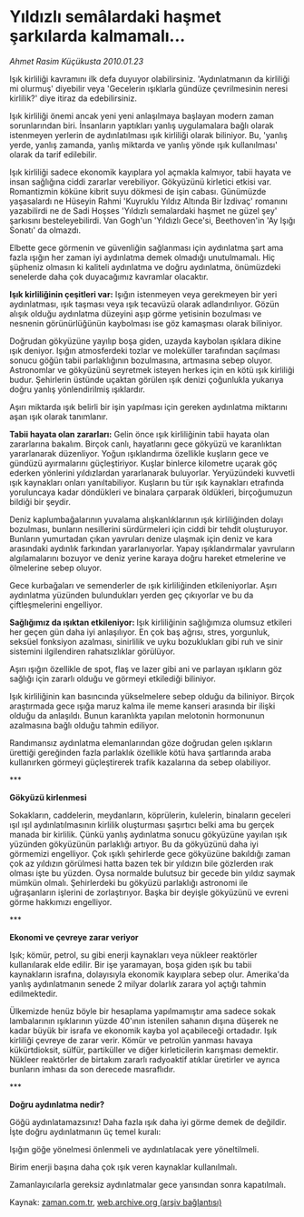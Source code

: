 # Yıldızlı semâlardaki haşmet şarkılarda kalmamalı...

*Ahmet Rasim Küçükusta 2010.01.23*

<tr><td class="metin" colspan="2" style="padding-top: 20px; padding-left: 5px; ">Işık kirliliği kavramını ilk defa duyuyor olabilirsiniz. 'Aydınlatmanın da kirliliği mi olurmuş' diyebilir veya 'Gecelerin ışıklarla gündüze çevrilmesinin neresi kirlilik?' diye itiraz da edebilirsiniz.</td></tr><tr><td class="metin" colspan="2" style="padding-top: 20px; padding-left: 5px; "><p> Işık kirliliği önemi ancak yeni yeni anlaşılmaya başlayan modern zaman sorunlarından biri. İnsanların yaptıkları yanlış uygulamalara bağlı olarak istenmeyen yerlerin de aydınlatılması ışık kirliliği olarak biliniyor. Bu, 'yanlış yerde, yanlış zamanda, yanlış miktarda ve yanlış yönde ışık kullanılması' olarak da tarif edilebilir.
<p>Işık kirliliği sadece ekonomik kayıplara yol açmakla kalmıyor, tabii hayata ve insan sağlığına ciddi zararlar verebiliyor. Gökyüzünü kirletici etkisi var. Romantizmin köküne kibrit suyu dökmesi de işin cabası. Günümüzde yaşasalardı ne Hüseyin Rahmi 'Kuyruklu Yıldız Altında Bir İzdivaç' romanını yazabilirdi ne de Sadi Hoşses 'Yıldızlı semalardaki haşmet ne güzel şey' şarkısını besteleyebilirdi. Van Gogh'un 'Yıldızlı Gece'si, Beethoven'in 'Ay Işığı Sonatı' da olmazdı. 
<p>Elbette gece görmenin ve güvenliğin sağlanması için aydınlatma şart ama fazla ışığın her zaman iyi aydınlatma demek olmadığı unutulmamalı. Hiç şüpheniz olmasın ki kaliteli aydınlatma ve doğru aydınlatma, önümüzdeki senelerde daha çok duyacağımız kavramlar olacaktır.
<p><b>Işık kirliliğinin çeşitleri var:</b> Işığın istenmeyen veya gerekmeyen bir yeri aydınlatması, ışık taşması veya ışık tecavüzü olarak adlandırılıyor. Gözün alışık olduğu aydınlatma düzeyini aşıp görme yetisinin bozulması ve nesnenin görünürlüğünün kaybolması ise göz kamaşması olarak biliniyor.
<p>Doğrudan gökyüzüne yayılıp boşa giden, uzayda kaybolan ışıklara dikine ışık deniyor. Işığın atmosferdeki tozlar ve moleküller tarafından saçılması sonucu göğün tabii parlaklığının bozulmasına, artmasına sebep oluyor. Astronomlar ve gökyüzünü seyretmek isteyen herkes için en kötü ışık kirliliği budur. Şehirlerin üstünde uçaktan görülen ışık denizi çoğunlukla yukarıya doğru yanlış yönlendirilmiş ışıklardır.
<p>Aşırı miktarda ışık belirli bir işin yapılması için gereken aydınlatma miktarını aşan ışık olarak tanımlanır.
<p><b>Tabii hayata olan zararları:</b> Gelin önce ışık kirliliğinin tabii hayata olan zararlarına bakalım. Birçok canlı, hayatlarını gece gökyüzü ve karanlıktan yararlanarak düzenliyor. Yoğun ışıklandırma özellikle kuşların gece ve gündüzü ayırmalarını güçleştiriyor. Kuşlar binlerce kilometre uçarak göç ederken yönlerini yıldızlardan yararlanarak buluyorlar. Yeryüzündeki kuvvetli ışık kaynakları onları yanıltabiliyor. Kuşların bu tür ışık kaynakları etrafında yoruluncaya kadar döndükleri ve binalara çarparak öldükleri, birçoğumuzun bildiği bir şeydir.
<p>Deniz kaplumbağalarının yuvalama alışkanlıklarının ışık kirliliğinden dolayı bozulması, bunların nesillerini sürdürmeleri için ciddi bir tehdit oluşturuyor. Bunların yumurtadan çıkan yavruları denize ulaşmak için deniz ve kara arasındaki aydınlık farkından yararlanıyorlar. Yapay ışıklandırmalar yavruların algılamalarını bozuyor ve deniz yerine karaya doğru hareket etmelerine ve ölmelerine sebep oluyor.
<p>Gece kurbağaları ve semenderler de ışık kirliliğinden etkileniyorlar. Aşırı aydınlatma yüzünden bulundukları yerden geç çıkıyorlar ve bu da çiftleşmelerini engelliyor.
<p><b>Sağlığımız da ışıktan etkileniyor: </b>Işık kirliliğinin sağlığımıza olumsuz etkileri her geçen gün daha iyi anlaşılıyor. En çok baş ağrısı, stres, yorgunluk, seksüel fonksiyon azalması, sinirlilik ve uyku bozuklukları gibi ruh ve sinir sistemini ilgilendiren rahatsızlıklar görülüyor.
<p>Aşırı ışığın özellikle de spot, flaş ve lazer gibi ani ve parlayan ışıkların göz sağlığı için zararlı olduğu ve görmeyi etkilediği biliniyor.
<p>Işık kirliliğinin kan basıncında yükselmelere sebep olduğu da biliniyor. Birçok araştırmada gece ışığa maruz kalma ile meme kanseri arasında bir ilişki olduğu da anlaşıldı. Bunun karanlıkta yapılan melotonin hormonunun azalmasına bağlı olduğu tahmin ediliyor.
<p>Randımansız aydınlatma elemanlarından göze doğrudan gelen ışıkların ürettiği gereğinden fazla parlaklık özellikle kötü hava şartlarında araba kullanırken görmeyi güçleştirerek trafik kazalarına da sebep olabiliyor.
<p>***
<p><b>Gökyüzü kirlenmesi</b>
<p>Sokakların, caddelerin, meydanların, köprülerin, kulelerin, binaların geceleri ışıl ışıl aydınlatılmasının kirlilik oluşturması şaşırtıcı belki ama bu gerçek manada bir kirlilik. Çünkü yanlış aydınlatma sonucu gökyüzüne yayılan ışık yüzünden gökyüzünün parlaklığı artıyor. Bu da gökyüzünü daha iyi görmemizi engelliyor. Çok ışıklı şehirlerde gece gökyüzüne bakıldığı zaman çok az yıldızın görülmesi hatta bazen tek bir yıldızın bile gözlerden ırak olması işte bu yüzden. Oysa normalde bulutsuz bir gecede bin yıldız saymak mümkün olmalı. Şehirlerdeki bu gökyüzü parlaklığı astronomi ile uğraşanların işlerini de zorlaştırıyor. Başka bir deyişle gökyüzünü ve evreni görme hakkımızı engelliyor.
<p>***
<p><b>Ekonomi ve çevreye zarar veriyor</b>
<p>Işık; kömür, petrol, su gibi enerji kaynakları veya nükleer reaktörler kullanılarak elde edilir. Bir işe yaramayan, boşa giden ışık bu tabii kaynakların israfına, dolayısıyla ekonomik kayıplara sebep olur. Amerika'da yanlış aydınlatmanın senede 2 milyar dolarlık zarara yol açtığı tahmin edilmektedir. 
<p>Ülkemizde henüz böyle bir hesaplama yapılmamıştır ama sadece sokak lambalarının ışıklarının yüzde 40'ının istenilen sahanın dışına düşerek ne kadar büyük bir israfa ve ekonomik kayba yol açabileceği ortadadır. Işık kirliliği çevreye de zarar verir. Kömür ve petrolün yanması havaya kükürtdioksit, sülfür, partiküller ve diğer kirleticilerin karışması demektir. Nükleer reaktörler de birtakım zararlı radyoaktif atıklar üretirler ve ayrıca bunların imhası da son derecede masraflıdır.
<p>***
<p><b>Doğru aydınlatma nedir?</b>
<p>Göğü aydınlatamazsınız! Daha fazla ışık daha iyi görme demek de değildir. İşte doğru aydınlatmanın üç temel kuralı:
<p>Işığın göğe yönelmesi önlenmeli ve aydınlatılacak yere yöneltilmeli.
<p>Birim enerji başına daha çok ışık veren kaynaklar kullanılmalı.
<p>Zamanlayıcılarla gereksiz aydınlatmalar gece yarısından sonra kapatılmalı. <br/></p></p></p></p></p></p></p></p></p></p></p></p></p></p></p></p></p></p></p></p></p></p></p></p></p></p></td></tr>

Kaynak: [zaman.com.tr](http://zaman.com.tr/yazar.do?yazino=943399), [web.archive.org (arşiv bağlantısı)](http://web.archive.org/web/20100403131839/http://www.zaman.com.tr:80/yazar.do?yazino=943399)
